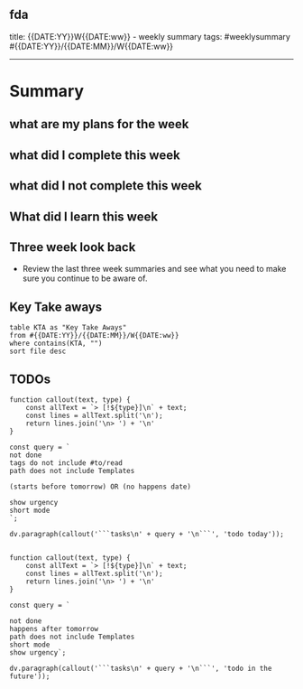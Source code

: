 fda
--- 
title: {{DATE:YY}}W{{DATE:ww}} - weekly summary 
tags:
	#weeklysummary
	#{{DATE:YY}}/{{DATE:MM}}/W{{DATE:ww}}
	

--- 


# Summary

## what are my plans for the week

## what did I complete this week

## what did I not complete this week

## What did I learn this week

## Three week look back

- Review the last three week summaries and see what you need to make sure you continue to be aware of.


## Key Take aways


```dataview
table KTA as "Key Take Aways"
from #{{DATE:YY}}/{{DATE:MM}}/W{{DATE:ww}} 
where contains(KTA, "")
sort file desc

```

## TODOs




```dataviewjs
function callout(text, type) {
    const allText = `> [!${type}]\n` + text;
    const lines = allText.split('\n');
    return lines.join('\n> ') + '\n'
}

const query = `
not done
tags do not include #to/read 
path does not include Templates

(starts before tomorrow) OR (no happens date)

show urgency
short mode
`;

dv.paragraph(callout('```tasks\n' + query + '\n```', 'todo today'));
```

```dataviewjs

function callout(text, type) {
    const allText = `> [!${type}]\n` + text;
    const lines = allText.split('\n');
    return lines.join('\n> ') + '\n'
}

const query = `

not done
happens after tomorrow
path does not include Templates
short mode
show urgency`;

dv.paragraph(callout('```tasks\n' + query + '\n```', 'todo in the future'));


```


